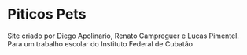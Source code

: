 # Piticos Pets
 Site criado por Diego Apolinario, Renato Campreguer e Lucas Pimentel. Para um trabalho escolar do Instituto Federal de Cubatão

